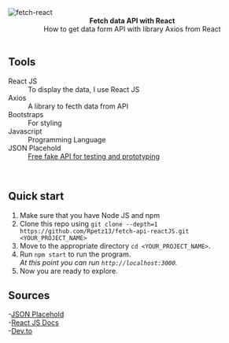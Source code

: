 <img src="https://i.ibb.co/Jqd66rV/fetch-react.png" alt="fetch-react" align="center" />

<br />

<div align="center"><strong>Fetch data API with React</strong></div>
<div align="center">How to get data form API with library Axios from React</div>

<br />

## Tools

<dl>
  <dt>React JS</dt>
  <dd>To display the data, I use React JS</dd>

  <dt>Axios</dt>
  <dd>A library to fecth data from API</dd>

  <dt>Bootstraps</dt>
  <dd>For styling</dd>

  <dt>Javascript</dt>
  <dd>Programming Language</dd>

  <dt>JSON Placehold</dt>
  <dd><a href='https://jsonplaceholder.typicode.com/'>Free fake API for testing and prototyping</a></dd>
 </dl>
 
 <br />
 
## Quick start

1.  Make sure that you have Node JS and npm
2.  Clone this repo using `git clone --depth=1 https://github.com/Rpetz13/fetch-api-reactJS.git <YOUR_PROJECT_NAME>`
3.  Move to the appropriate directory `cd <YOUR_PROJECT_NAME>`.<br />
4.  Run `npm start` to run the program.<br />
    _At this point you can run `http://localhost:3000`._
5.  Now you are ready to explore.

## Sources

-<a href='https://jsonplaceholder.typicode.com'>JSON Placehold</a><br />
-<a href='https://reactjs.org/'>React JS Docs</a><br />
-<a href='https://dev.to/sachinsmahajan/use-axios-with-react-3hka'>Dev.to</a>


